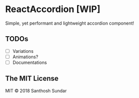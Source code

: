 # ReactAccordion [WIP]

Simple, yet performant and lightweight accordion component!

## TODOs

* [ ] Variations
* [ ] Animations?
* [ ] Documentations

## The MIT License

MIT © 2018 Santhosh Sundar
